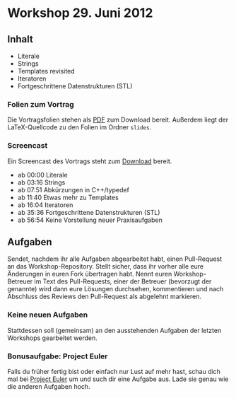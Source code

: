 # Workshop 29. Juni 2012

## Inhalt

 * Literale
 * Strings
 * Templates revisited
 * Iteratoren
 * Fortgeschrittene Datenstrukturen (STL)

### Folien zum Vortrag

Die Vortragsfolien stehen als [PDF](kit-cpp-workshop.github.com/raw/downloads/workshops/ss12-09/slides.pdf) zum Download bereit. Außerdem liegt der LaTeX-Quellcode zu den Folien im Ordner `slides`.

### Screencast

Ein Screencast des Vortrags steht zum [Download](https://drive.google.com/file/d/0B18AwdjM48imYlY0cnM4dHg0ajA/edit?usp=sharing) bereit.

 * ab 00:00 Literale
 * ab 03:16 Strings
 * ab 07:51 Abkürzungen in C++/typedef
 * ab 11:40 Etwas mehr zu Templates
 * ab 16:04 Iteratoren
 * ab 35:36 Fortgeschrittene Datenstrukturen (STL)
 * ab 56:54 Keine Vorstellung neuer Praxisaufgaben

## Aufgaben

Sendet, nachdem ihr alle Aufgaben abgearbeitet habt, einen Pull-Request an das Workshop-Repository. Stellt sicher, dass ihr vorher alle eure Änderungen in euren Fork übertragen habt. Nennt euren Workshop-Betreuer im Text des Pull-Requests, einer der Betreuer (bevorzugt der genannte) wird dann eure Lösungen durchsehen, kommentieren und nach Abschluss des Reviews den Pull-Request als abgelehnt markieren.

### Keine neuen Aufgaben

Stattdessen soll (gemeinsam) an den ausstehenden Aufgaben der letzten Workshops gearbeitet werden.


### Bonusaufgabe: Project Euler

Falls du früher fertig bist oder einfach nur Lust auf mehr hast, schau dich mal bei [Project Euler](http://projecteuler.net/) um und such dir eine Aufgabe aus. Lade sie genau wie die anderen Aufgaben hoch.
